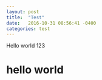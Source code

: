 ```yaml
---
layout: post
title:  "Test"
date:   2016-10-31 08:56:41 -0400
categories: test
---
```


Hello world
123
<h1>hello world</h1>
